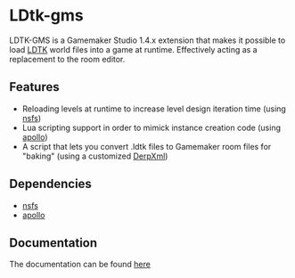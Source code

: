 # LDtk-gms
LDTK-GMS is a Gamemaker Studio 1.4.x extension that makes it possible to load [LDTK](https://ldtk.io/")
world files into a game at runtime. Effectively acting as a replacement to the room editor.

## Features
- Reloading levels at runtime to increase level design iteration time (using [nsfs](https://yellowafterlife.itch.io/gamemaker-nsfs))
- Lua scripting support in order to mimick instance creation code (using [apollo](https://yellowafterlife.itch.io/gamemaker-lua))
- A script that lets you convert .ldtk files to Gamemaker room files for "baking" (using a customized [DerpXml](https://github.com/patrickgh3/DerpXml))

## Dependencies
- [nsfs](https://yellowafterlife.itch.io/gamemaker-nsfs)
- [apollo](https://yellowafterlife.itch.io/gamemaker-lua)

## Documentation
The documentation can be found [here](https://synthasmagoria.github.io/LDtk-GMS/)